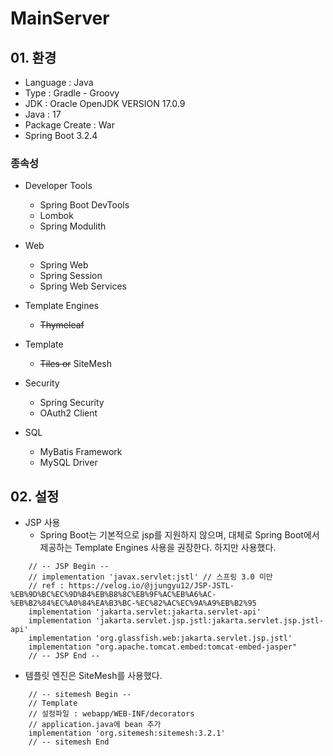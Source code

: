 # MainServer

## 01. 환경

* Language : Java
* Type : Gradle - Groovy
* JDK : Oracle OpenJDK VERSION 17.0.9
* Java : 17
* Package Create : War
* Spring Boot 3.2.4

### 종속성

* Developer Tools
  - Spring Boot DevTools
  - Lombok
  - Spring Modulith

* Web
  - Spring Web
  - Spring Session
  - Spring Web Services

* Template Engines
  - ~~Thymeleaf~~

* Template
  - ~~Tiles or~~ SiteMesh

* Security
  - Spring Security
  - OAuth2 Client

* SQL
  - MyBatis Framework
  - MySQL Driver

## 02. 설정

* JSP 사용
  - Spring Boot는 기본적으로 jsp를 지원하지 않으며, 대체로 Spring Boot에서 제공하는 Template Engines 사용을 권장한다. 하지만 사용했다.
```
    // -- JSP Begin --
    // implementation 'javax.servlet:jstl' // 스프링 3.0 미만
    // ref : https://velog.io/@jjungyu12/JSP-JSTL-%EB%9D%BC%EC%9D%B4%EB%B8%8C%EB%9F%AC%EB%A6%AC-%EB%B2%84%EC%A0%84%EA%B3%BC-%EC%82%AC%EC%9A%A9%EB%B2%95
    implementation 'jakarta.servlet:jakarta.servlet-api'
    implementation 'jakarta.servlet.jsp.jstl:jakarta.servlet.jsp.jstl-api'
    implementation 'org.glassfish.web:jakarta.servlet.jsp.jstl'
    implementation "org.apache.tomcat.embed:tomcat-embed-jasper"
    // -- JSP End --
```
  - 템플릿 엔진은 SiteMesh를 사용했다.
```
    // -- sitemesh Begin --
    // Template
    // 설정파일 : webapp/WEB-INF/decorators
    // application.java에 bean 추가
    implementation 'org.sitemesh:sitemesh:3.2.1'
    // -- sitemesh End
```
